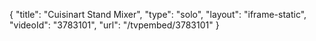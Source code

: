 {
    "title": "Cuisinart Stand Mixer",
    "type": "solo",
    "layout": "iframe-static",
    "videoId": "3783101",
    "url": "\/tvpembed\/3783101"
}